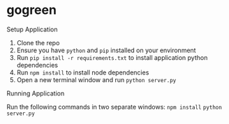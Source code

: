 # gogreen

Setup Application

1. Clone the repo
2. Ensure you have `python` and `pip` installed on your environment
3. Run `pip install -r requirements.txt` to install application python dependencies
4. Run `npm install` to install node dependencies
5. Open a new terminal window and run `python server.py`

Running Application

Run the following commands in two separate windows:
`npm install`
`python server.py`

